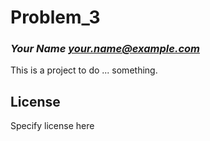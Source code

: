 # Problem_3
### _Your Name <your.name@example.com>_

This is a project to do ... something.

## License

Specify license here

